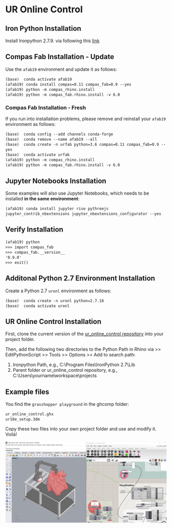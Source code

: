 # UR Online Control

## Iron Python Installation

Install Ironpython 2.7.9. via following this [link](https://github.com/IronLanguages/ironpython2/releases/tag/ipy-2.7.9)

## Compas Fab Installation - Update

Use the `afab19` environment and update it as follows:

    (base)  conda activate afab19
    (afab19) conda install compas=0.11 compas_fab=0.9 --yes
    (afab19) python -m compas_rhino.install
    (afab19) python -m compas_fab.rhino.install -v 6.0

### Compas Fab Installation - Fresh

If you run into installation problems, please remove and reinstall your `afab19` environment as follows:
    
    (base)  conda config --add channels conda-forge
    (base)  conda remove --name afab19 --all
    (base)  conda create -n urfab python=3.6 compas=0.11 compas_fab=0.9 --yes
    (base)  conda activate urfab
    (afab19) python -m compas_rhino.install
    (afab19) python -m compas_fab.rhino.install -v 6.0

## Jupyter Notebooks Installation

Some examples will also use Jupyter Notebooks, which needs to be installed **in the same environment**:

    (afab19) conda install jupyter rise pythreejs jupyter_contrib_nbextensions jupyter_nbextensions_configurator --yes

## Verify Installation

    (afab19) python
    >>> import compas_fab
    >>> compas_fab.__version__
    '0.9.0'
    >>> exit()

## Additonal Python 2.7 Environment Installation

Create a Python 2.7 `uronl` environment as follows:
    
    (base)  conda create -n uronl python=2.7.16
    (base)  conda activate uronl

## UR Online Control Installation

First, clone the current version of the [ur_online_control repository](https://github.com/augmentedfabricationlab/ur_online_control) 
into your project folder.

Then, add the following two directories to the Python Path in Rhino via >> EditPythonScript >> Tools >> Options >> Add to search path:

1. Ironpython Path, e.g., C:\Program Files\IronPython 2.7\Lib
2. Parent folder or ur_online_control repository, e.g., C:\Users\yourname\workspace\projects

## Example files

You find the `grasshopper playground` in the ghcomp folder:

    ur_online_control.ghx
    ur10e_setup.3dm

Copy these two files into your own project folder and use and modify it. Voilà!


![`grasshopper playground`](ghcomp/images/ghcomp_interface.jpg)

